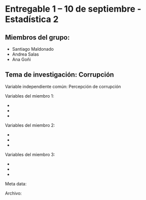 # Entregable 1 – 10 de septiembre - Estadística 2

## Miembros del grupo:

+ Santiago Maldonado
+ Andrea Salas 
+ Ana Goñi

## Tema de investigación: Corrupción

Variable independiente común: Percepción de corrupción

Variables del miembro 1:

+
+
+

Variables del miembro 2: 

+
+
+

Variables del miembro 3: 

+
+
+

Meta data:

Archivo: 

